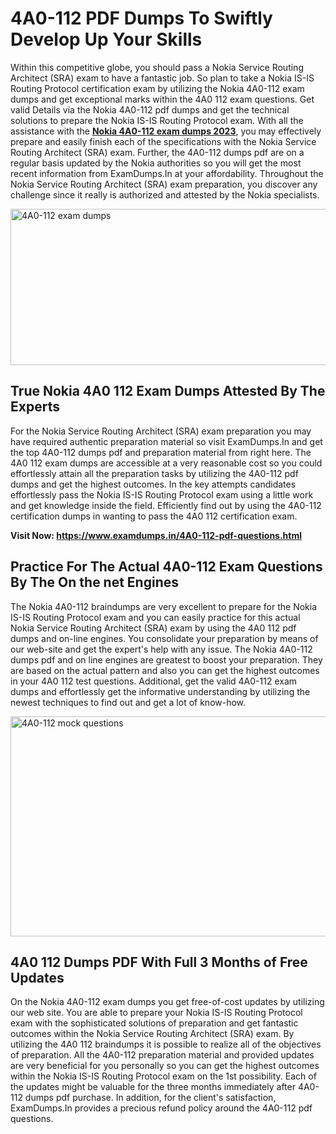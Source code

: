 <h1><strong>4A0-112 PDF Dumps To Swiftly Develop Up Your Skills</strong></h1>
<p>Within this competitive globe, you should pass a Nokia Service Routing Architect (SRA) exam to have a fantastic job. So plan to take a Nokia IS-IS Routing Protocol certification exam by utilizing the Nokia 4A0-112 exam dumps and get exceptional marks within the 4A0 112 exam questions. Get valid Details via the Nokia 4A0-112 pdf dumps and get the technical solutions to prepare the Nokia IS-IS Routing Protocol exam. With all the assistance with the <strong><a href="https://www.examdumps.in/4A0-112-pdf-questions.html">Nokia 4A0-112 exam dumps 2023</a></strong>, you may effectively prepare and easily finish each of the specifications with the Nokia Service Routing Architect (SRA) exam. Further, the 4A0-112 dumps pdf are on a regular basis updated by the Nokia authorities so you will get the most recent information from ExamDumps.In at your affordability. Throughout the Nokia Service Routing Architect (SRA) exam preparation, you discover any challenge since it really is authorized and attested by the Nokia specialists.</p>
<p><img src="https://i.ibb.co/zxJwW90/Copy-of-Online-Classes-Twitter-header-post-Made-with-Poster-My-Wall-1.png" alt="4A0-112 exam dumps" width="750" height="250" /></p>
<h2><strong>True Nokia 4A0 112 Exam Dumps Attested By The Experts</strong></h2>
<p>For the Nokia Service Routing Architect (SRA) exam preparation you may have required authentic preparation material so visit ExamDumps.In and get the top 4A0-112 dumps pdf and preparation material from right here. The 4A0 112 exam dumps are accessible at a very reasonable cost so you could effortlessly attain all the preparation tasks by utilizing the 4A0-112 pdf dumps and get the highest outcomes. In the key attempts candidates effortlessly pass the Nokia IS-IS Routing Protocol exam using a little work and get knowledge inside the field. Efficiently find out by using the 4A0-112 certification dumps in wanting to pass the 4A0 112 certification exam.</p>
<p><strong>Visit Now:&nbsp;<a href="https://www.examdumps.in/4A0-112-pdf-questions.html">https://www.examdumps.in/4A0-112-pdf-questions.html</a></strong></p>
<h2><strong>Practice For The Actual 4A0-112 Exam Questions By The On the net Engines</strong></h2>
<p>The Nokia 4A0-112 braindumps are very excellent to prepare for the Nokia IS-IS Routing Protocol exam and you can easily practice for this actual Nokia Service Routing Architect (SRA) exam by using the 4A0 112 pdf dumps and on-line engines. You consolidate your preparation by means of our web-site and get the expert's help with any issue. The Nokia 4A0-112 dumps pdf and on line engines are greatest to boost your preparation. They are based on the actual pattern and also you can get the highest outcomes in your 4A0 112 test questions. Additional, get the valid 4A0-112 exam dumps and effortlessly get the informative understanding by utilizing the newest techniques to find out and get a lot of know-how.</p>
<p><a href="https://www.examdumps.in/4A0-112-pdf-questions.html"><img src="https://i.ibb.co/QkNtdwY/Copy-of-Zoom-Online-Classes-Facebook-Share-Po-Made-with-Poster-My-Wall-1.jpg" alt="4A0-112 mock questions" width="670" height="352" /></a></p>
<h2><strong>4A0 112 Dumps PDF With Full 3 Months of Free Updates</strong></h2>
<p>On the Nokia 4A0-112 exam dumps you get free-of-cost updates by utilizing our web site. You are able to prepare your Nokia IS-IS Routing Protocol exam with the sophisticated solutions of preparation and get fantastic outcomes within the Nokia Service Routing Architect (SRA) exam. By utilizing the 4A0 112 braindumps it is possible to realize all of the objectives of preparation. All the 4A0-112 preparation material and provided updates are very beneficial for you personally so you can get the highest outcomes within the Nokia IS-IS Routing Protocol exam on the 1st possibility. Each of the updates might be valuable for the three months immediately after 4A0-112 dumps pdf purchase. In addition, for the client's satisfaction, ExamDumps.In provides a precious refund policy around the 4A0-112 pdf questions.</p>

